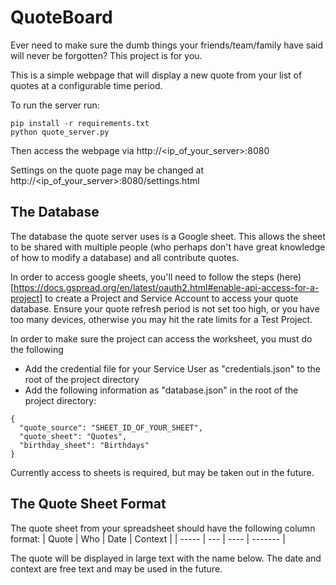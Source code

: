 # QuoteBoard
Ever need to make sure the dumb things your friends/team/family have said will never be forgotten? This project is for you.

This is a simple webpage that will display a new quote from your list of quotes at a configurable time period.

To run the server run:

```
pip install -r requirements.txt
python quote_server.py
```

Then access the webpage via http://<ip_of_your_server>:8080

Settings on the quote page may be changed at http://<ip_of_your_server>:8080/settings.html

## The Database
The database the quote server uses is a Google sheet. This allows the sheet to be shared with multiple people (who perhaps don't have great knowledge of how to modify a database) and all contribute quotes. 

In order to access google sheets, you'll need to follow the steps (here)[https://docs.gspread.org/en/latest/oauth2.html#enable-api-access-for-a-project] to create a Project and Service Account to access your quote database. Ensure your quote refresh period is not set too high, or you have too many devices, otherwise you may hit the rate limits for a Test Project.

In order to make sure the project can access the worksheet, you must do the following
* Add the credential file for your Service User as "credentials.json" to the root of the project directory
* Add the following information as "database.json" in the root of the project directory:
```
{
  "quote_source": "SHEET_ID_OF_YOUR_SHEET",
  "quote_sheet": "Quotes",
  "birthday_sheet": "Birthdays"
}
```
Currently access to sheets is required, but may be taken out in the future.

## The Quote Sheet Format
The quote sheet from your spreadsheet should have the following column format:
| Quote	| Who | Date | Context |
| ----- | --- | ---- | ------- |

The quote will be displayed in large text with the name below. The date and context are free text and may be used in the future.
